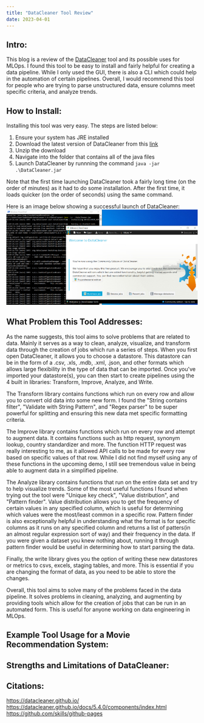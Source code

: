 ```yaml
---
title: "DataCleaner Tool Review"
date: 2023-04-01
---
```


## Intro:
This blog is a review of the [DataCleaner](https://datacleaner.github.io/) tool and its possible uses for MLOps. I found this tool to be easy to install and fairly helpful for creating a data pipeline. While I only used the GUI, there is also a CLI which could help in the automation of certain pipelines. Overall, I would recommend this tool for people who are trying to parse unstructured data, ensure columns meet specific criteria, and analyze trends. 

## How to Install:
Installing this tool was very easy. The steps are listed below:
1. Ensure your system has JRE installed
2. Download the latest version of DataCleaner from this [link](https://datacleaner.github.io/downloads.)
3. Unzip the download
4. Navigate into the folder that contains all of the java files
5. Launch DataCleaner by runnning the command <code>java -jar .\DataCleaner.jar</code>

Note that the first time launching DataCleaner took a fairly long time (on the order of minutes) as it had to do some installation. After the first time, it loads quicker (on the order of seconds) using the same command.

Here is an image below showing a successful launch of DataCleaner:
![image of commands running in a terminal launching DataCleaner](https://github.com/srutherford2000/blog_post_on_DataCleaner/blob/eb89426983af92d3afb6576fe363f62f9df5ea01/images/opening_datacleaner2.PNG)


## What Problem this Tool Addresses:
As the name suggests, this tool aims to solve problems that are related to data. Mainly it serves as a way to clean, analyze, visualize, and transform data through the creation of jobs which run a series of steps. When you first open DataCleaner, it allows you to choose a datastore. This datastore can be in the form of a .csv, .xls, .mdb, .xml, .json, and other formats which allows large flexibility in the type of data that can be imported. Once you've imported your datastore(s), you can then start to create pipelines using the 4 built in libraries: Transform, Improve, Analyze, and Write. 

The Transform library contains functions which run on every row and allow you to convert old data into some new form. I found the "String contains filter", "Validate with String Pattern", and "Regex parser" to be super powerful for splitting and ensuring this new data met specific formatting criteria. 

The Improve library contains functions which run on every row and attempt to augment data. It contains functions such as http request, synonym lookup, country standardizer and more. The function HTTP request was really interesting to me, as it allowed API calls to be made for every row based on specific values of that row. While I did not find myself using any of these functions in the upcoming demo, I still see tremendous value in being able to augment data in a simplified pipeline.

The Analyze library contains functions that run on the entire data set and try to help visualize trends. Some of the most useful functions I found when trying out the tool were "Unique key check", "Value distribution", and "Pattern finder". Value distribution allows you to get the frequency of certain values in any specified column, which is useful for determining which values were the most/least common in a specific row. Pattern finder is also exceptionally helpful in understanding what the format is for specific columns as it runs on any specified column and returns a list of patters(in an almost regular expression sort of way) and their frequency in the data. If you were given a dataset you knew nothing about, running it through pattern finder would be useful in determining how to start parsing the data.

Finally, the write library gives you the option of writing these new datastores or metrics to csvs, excels, staging tables, and more. This is essential if you are changing the format of data, as you need to be able to store the changes.

Overall, this tool aims to solve many of the problems faced in the data pipeline. It solves problems in cleaning, analyzing, and augmenting by providing tools which allow for the creation of jobs that can be run in an automated form. This is useful for anyone working on data engineering in MLOps.

## Example Tool Usage for a Movie Recommendation System:

## Strengths and Limitations of DataCleaner:

## Citations:
https://datacleaner.github.io/
https://datacleaner.github.io/docs/5.4.0/components/index.html
https://github.com/skills/github-pages
